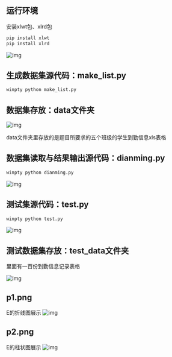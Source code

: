 ## 运行环境
安装xlwt包、xlrd包
```python
pip install xlwt
pip install xlrd
```
![img](https://img-community.csdnimg.cn/images/50cc4e807a244b88aa8903de26270dfe.jpg "#left")
## 生成数据集源代码：make_list.py 
``` python
winpty python make_list.py
```
## 数据集存放：data文件夹
![img](https://img-community.csdnimg.cn/images/afd4b79d77374bf4a66603384a1c914b.jpg "#left")


data文件夹里存放的是题目所要求的五个班级的学生到勤信息xls表格

## 数据集读取与结果输出源代码：dianming.py 
```python
winpty python dianming.py
```
![img](https://img-community.csdnimg.cn/images/b7cf98166b494970921faf966683b05b.jpg "#left")
## 测试集源代码：test.py 
```python
winpty python test.py
```
![img](https://img-community.csdnimg.cn/images/373a1c5e23e6436b88bdac006e713759.jpg "#left")
## 测试数据集存放：test_data文件夹
里面有一百份到勤信息记录表格

![img](https://img-community.csdnimg.cn/images/44f8806b22e84b4fb359c96aeeff8d2d.jpg "#left")
## p1.png
E的折线图展示
![img](https://img-community.csdnimg.cn/images/0865e77bbcf94ecb912f000324d47f7b.jpg "#left")
## p2.png
E的柱状图展示
![img](https://img-community.csdnimg.cn/images/5f0dbc45885648548b6fa86fcf997288.jpg "#left")
